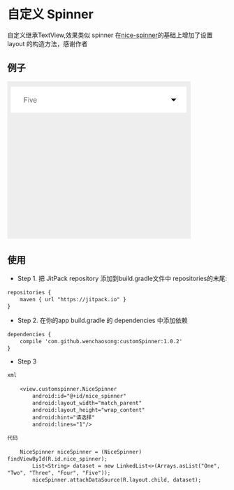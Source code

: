 # 自定义 Spinner

自定义继承TextView,效果类似 spinner
在[nice-spinner](https://github.com/arcadefire/nice-spinner)的基础上增加了设置 layout 的构造方法，感谢作者

## 例子
![image](/gifs/nice-spinner.gif )  

## 使用

- Step 1. 把 JitPack repository 添加到build.gradle文件中 repositories的末尾:
```
repositories {
    maven { url "https://jitpack.io" }
}
```
- Step 2. 在你的app build.gradle 的 dependencies 中添加依赖
```
dependencies {
	compile 'com.github.wenchaosong:customSpinner:1.0.2'
}
```
- Step 3

```
xml

	<view.customspinner.NiceSpinner
        android:id="@+id/nice_spinner"
        android:layout_width="match_parent"
        android:layout_height="wrap_content"
        android:hint="请选择"
        android:lines="1"/>
```

```
代码

	NiceSpinner niceSpinner = (NiceSpinner) findViewById(R.id.nice_spinner);
        List<String> dataset = new LinkedList<>(Arrays.asList("One", "Two", "Three", "Four", "Five"));
        niceSpinner.attachDataSource(R.layout.child, dataset);
```
    
